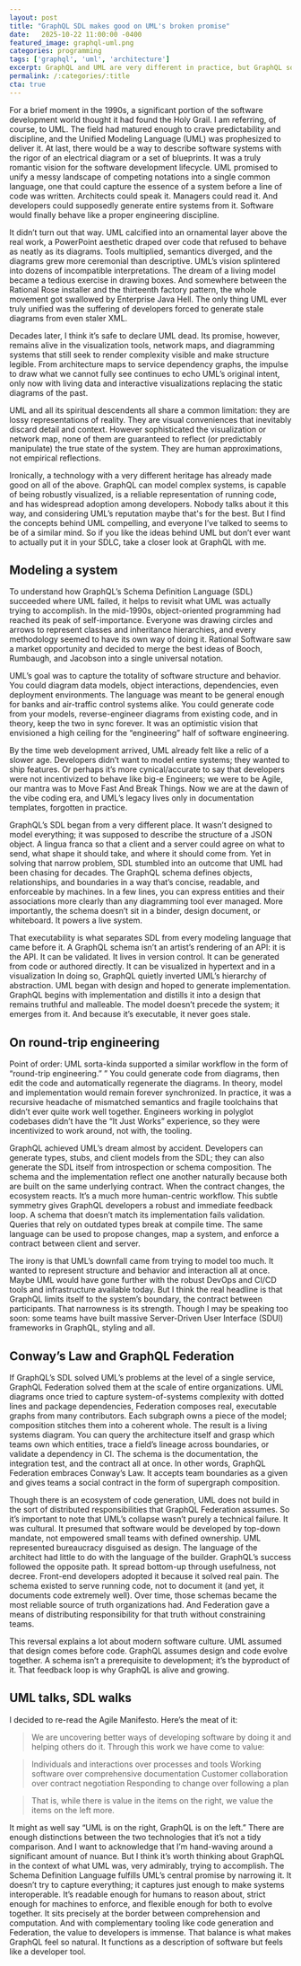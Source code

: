 ```yaml
---
layout: post
title: "GraphQL SDL makes good on UML's broken promise"
date:   2025-10-22 11:00:00 -0400
featured_image: graphql-uml.png
categories: programming
tags: ['graphql', 'uml', 'architecture']
excerpt: GraphQL and UML are very different in practice, but GraphQL solves a lot of problems that UML tried to deal with decades ago through its Schema Definition Language. Why did GraphQL succeed where UML failed?
permalink: /:categories/:title
cta: true
---
```


For a brief moment in the 1990s, a significant portion of the software development world thought it had found the Holy Grail. I am referring, of course, to UML. The field had matured enough to crave predictability and discipline, and the Unified Modeling Language (UML) was prophesized to deliver it. At last, there would be a way to describe software systems with the rigor of an electrical diagram or a set of blueprints. It was a truly romantic vision for the software development lifecycle. UML promised to unify a messy landscape of competing notations into a single common language, one that could capture the essence of a system before a line of code was written. Architects could speak it. Managers could read it. And developers could supposedly generate entire systems from it. Software would finally behave like a proper engineering discipline.

It didn’t turn out that way. UML calcified into an ornamental layer above the real work, a PowerPoint aesthetic draped over code that refused to behave as neatly as its diagrams. Tools multiplied, semantics diverged, and the diagrams grew more ceremonial than descriptive. UML’s vision splintered into dozens of incompatible interpretations. The dream of a living model became a tedious exercise in drawing boxes. And somewhere between the Rational Rose installer and the thirteenth factory pattern, the whole movement got swallowed by Enterprise Java Hell. The only thing UML ever truly unified was the suffering of developers forced to generate stale diagrams from even staler XML.

Decades later, I think it’s safe to declare UML dead. Its promise, however, remains alive in the visualization tools, network maps, and diagramming systems that still seek to render complexity visible and make structure legible. From architecture maps to service dependency graphs, the impulse to draw what we cannot fully see continues to echo UML’s original intent, only now with living data and interactive visualizations replacing the static diagrams of the past.

UML and all its spiritual descendents all share a common limitation: they are lossy representations of reality. They are visual conveniences that inevitably discard detail and context. However sophisticated the visualization or network map, none of them are guaranteed to reflect (or predictably manipulate) the true state of the system. They are human approximations, not empirical reflections.

Ironically, a technology with a very different heritage has already made good on all of the above. GraphQL can model complex systems, is capable of being robustly visualized, is a reliable representation of running code, and has widespread adoption among developers. Nobody talks about it this way, and considering UML’s reputation maybe that's for the best. But I find the concepts behind UML compelling, and everyone I’ve talked to seems to be of a similar mind. So if you like the ideas behind UML but don’t ever want to actually put it in your SDLC, take a closer look at GraphQL with me.

## Modeling a system

To understand how GraphQL’s Schema Definition Language (SDL) succeeded where UML failed, it helps to revisit what UML was actually trying to accomplish. In the mid-1990s, object-oriented programming had reached its peak of self-importance. Everyone was drawing circles and arrows to represent classes and inheritance hierarchies, and every methodology seemed to have its own way of doing it. Rational Software saw a market opportunity and decided to merge the best ideas of Booch, Rumbaugh, and Jacobson into a single universal notation.

UML’s goal was to capture the totality of software structure and behavior. You could diagram data models, object interactions, dependencies, even deployment environments. The language was meant to be general enough for banks and air-traffic control systems alike. You could generate code from your models, reverse-engineer diagrams from existing code, and in theory, keep the two in sync forever. It was an optimistic vision that envisioned a high ceiling for the “engineering” half of software engineering.

By the time web development arrived, UML already felt like a relic of a slower age. Developers didn’t want to model entire systems; they wanted to ship features. Or perhaps it’s more cynical/accurate to say that developers were not incentivized to behave like big-e Engineers; we were to be Agile, our mantra was to Move Fast And Break Things. Now we are at the dawn of the vibe coding era, and UML’s legacy lives only in documentation templates, forgotten in practice.

GraphQL’s SDL began from a very different place. It wasn’t designed to model everything; it was supposed to describe the structure of a JSON object. A lingua franca so that a client and a server could agree on what to send, what shape it should take, and where it should come from. Yet in solving that narrow problem, SDL stumbled into an outcome that UML had been chasing for decades. The GraphQL schema defines objects, relationships, and boundaries in a way that’s concise, readable, and enforceable by machines. In a few lines, you can express entities and their associations more clearly than any diagramming tool ever managed. More importantly, the schema doesn’t sit in a binder, design document, or whiteboard. It powers a live system.

That executability is what separates SDL from every modeling language that came before it. A GraphQL schema isn’t an artist’s rendering of an API: it is the API. It can be validated. It lives in version control. It can be generated from code or authored directly. It can be visualized in hypertext and in a visualization In doing so, GraphQL quietly inverted UML’s hierarchy of abstraction. UML began with design and hoped to generate implementation. GraphQL begins with implementation and distills it into a design that remains truthful and malleable. The model doesn’t precede the system; it emerges from it. And because it’s executable, it never goes stale.

## On round-trip engineering

Point of order: UML sorta-kinda supported a similar workflow in the form of “round-trip engineering.”  ” You could generate code from diagrams, then edit the code and automatically regenerate the diagrams. In theory, model and implementation would remain forever synchronized. In practice, it was a recursive headache of mismatched semantics and fragile toolchains that didn’t ever quite work well together. Engineers working in polyglot codebases didn’t have the “It Just Works” experience, so they were incentivized to work around, not with, the tooling.

GraphQL achieved UML’s dream almost by accident. Developers can generate types, stubs, and client models from the SDL; they can also generate the SDL itself from introspection or schema composition. The schema and the implementation reflect one another naturally because both are built on the same underlying contract. When the contract changes, the ecosystem reacts. It’s a much more human-centric workflow. This subtle symmetry gives GraphQL developers a robust and immediate feedback loop. A schema that doesn’t match its implementation fails validation. Queries that rely on outdated types break at compile time. The same language can be used to propose changes, map a system, and enforce a contract between client and server.

The irony is that UML’s downfall came from trying to model too much. It wanted to represent structure and behavior and interaction all at once. Maybe UML would have gone further with the robust DevOps and CI/CD tools and infrastructure available today. But I think the real headline is that GraphQL limits itself to the system’s boundary, the contract between participants. That narrowness is its strength. Though I may be speaking too soon: some teams have built massive Server-Driven User Interface (SDUI) frameworks in GraphQL, styling and all.

## Conway’s Law and GraphQL Federation

If GraphQL’s SDL solved UML’s problems at the level of a single service, GraphQL Federation solved them at the scale of entire organizations. UML diagrams once tried to capture system-of-systems complexity with dotted lines and package dependencies, Federation composes real, executable graphs from many contributors. Each subgraph owns a piece of the model; composition stitches them into a coherent whole. The result is a living systems diagram. You can query the architecture itself and grasp which teams own which entities, trace a field’s lineage across boundaries, or validate a dependency in CI. The schema is the documentation, the integration test, and the contract all at once. In other words, GraphQL Federation embraces Conway’s Law. It accepts team boundaries as a given and gives teams a social contract in the form of supergraph composition.

Though there is an ecosystem of code generation, UML does not build in the sort of distributed responsibilities that GraphQL Federation assumes. So it’s important to note that UML’s collapse wasn’t purely a technical failure. It was cultural. It presumed that software would be developed by top-down mandate, not empowered small teams with defined ownership. UML represented bureaucracy disguised as design. The language of the architect had little to do with the language of the builder. GraphQL’s success followed the opposite path. It spread bottom-up through usefulness, not decree. Front-end developers adopted it because it solved real pain. The schema existed to serve running code, not to document it (and yet, it documents code extremely well). Over time, those schemas became the most reliable source of truth organizations had. And Federation gave a means of distributing responsibility for that truth without constraining teams.

This reversal explains a lot about modern software culture. UML assumed that design comes before code. GraphQL assumes design and code evolve together. A schema isn’t a prerequisite to development; it’s the byproduct of it. That feedback loop is why GraphQL is alive and growing.

## UML talks, SDL walks

I decided to re-read the Agile Manifesto. Here’s the meat of it:

> We are uncovering better ways of developing software by doing it and helping others do it. Through this work we have come to value:

> Individuals and interactions over processes and tools
> Working software over comprehensive documentation
> Customer collaboration over contract negotiation
> Responding to change over following a plan

> That is, while there is value in the items on the right, we value the items on the left more.

It might as well say “UML is on the right, GraphQL is on the left.” There are enough distinctions between the two technologies that it’s not a tidy comparison. And I want to acknowledge that I’m hand-waving around a significant amount of nuance. But I think it’s worth thinking about GraphQL in the context of what UML was, very admirably, trying to accomplish. The Schema Definition Language fulfills UML’s central promise by narrowing it. It doesn’t try to capture everything; it captures just enough to make systems interoperable. It’s readable enough for humans to reason about, strict enough for machines to enforce, and flexible enough for both to evolve together. It sits precisely at the border between comprehension and computation. And with complementary tooling like code generation and Federation, the value to developers is immense. That balance is what makes GraphQL feel so natural. It functions as a description of software but feels like a developer tool.
